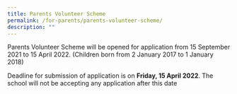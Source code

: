 ```yaml
---
title: Parents Volunteer Scheme
permalink: /for-parents/parents-volunteer-scheme/
description: ""
---
```

<p>Parents Volunteer Scheme will be opened for application from 15 September 2021 to 15 April 2022. (Children born from 2 January 2017 to 1 January 2018)</p>
<p>Deadline for submission of application is on&nbsp;<strong>Friday, 15 April 2022</strong>. The school will not be accepting any application after this date</p>